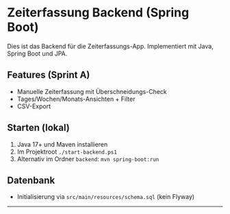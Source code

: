 # Zeiterfassung Backend (Spring Boot)

Dies ist das Backend für die Zeiterfassungs-App. Implementiert mit Java, Spring Boot und JPA.

## Features (Sprint A)
- Manuelle Zeiterfassung mit Überschneidungs-Check
- Tages/Wochen/Monats-Ansichten + Filter
- CSV-Export

## Starten (lokal)
1. Java 17+ und Maven installieren
2. Im Projektroot `./start-backend.ps1`
3. Alternativ im Ordner `backend`: `mvn spring-boot:run`

## Datenbank
- Initialisierung via `src/main/resources/schema.sql` (kein Flyway)

---


